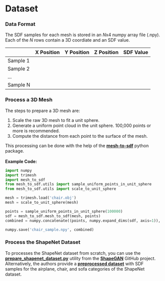 # Dataset

### Data Format
The SDF samples for each mesh is stored in an *N*x4 numpy array file (.npy).<br>
Each of the *N* rows contain a 3D coordiate and an SDF value.

|           | X Position | Y Position | Z Position | SDF Value  |
| --------- | ---------- | ---------- | ---------- | ---------- |
| Sample 1  |            |            |            |            |
| Sample 2  |            |            |            |            |
| ...       |            |            |            |            |
| Sample N  |            |            |            |            |


### Process a 3D Mesh
The steps to prepare a 3D mesh are:
1. Scale the raw 3D mesh to fit a unit sphere.
2. Generate a uniform point cloud in the unit sphere. 100,000 points or more is recommended.
3. Compute the distance from each point to the surface of the mesh.

This processing can be done with the help of the **[mesh-to-sdf](https://pypi.org/project/mesh-to-sdf/)** python package.<br>
<br>
**Example Code:**
```python
import numpy
import trimesh
import mesh_to_sdf
from mesh_to_sdf.utils import sample_uniform_points_in_unit_sphere
from mesh_to_sdf.utils import scale_to_unit_sphere

mesh = trimesh.load('chair.obj')
mesh = scale_to_unit_sphere(mesh)

points = sample_uniform_points_in_unit_sphere(100000)
sdf = mesh_to_sdf.mesh_to_sdf(mesh, points)
combined = numpy.concatenate((points, numpy.expand_dims(sdf, axis=1)), 1)

numpy.save('chair_sample.npy', combined)
```


### Process the ShapeNet Dataset
To processes the ShapeNet dataset from scratch, you can use the **[prepare_shapenet_dataset.py](https://github.com/marian42/shapegan/blob/master/prepare_shapenet_dataset.py)** utility from the **[ShapeGAN](https://github.com/marian42/shapegan)** GitHub project.<br>
Alternatively, the authors provide a **[preprocessed dataset](https://ls7-data.cs.tu-dortmund.de/shape_net/ShapeNet_SDF.tar.gz)** with SDF samples for the airplane, chair, and sofa categories of the ShapeNet dataset.